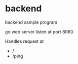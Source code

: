 # backend
backend sample program


go web server listen at port 8080

Handles request at
- /
- /ping
